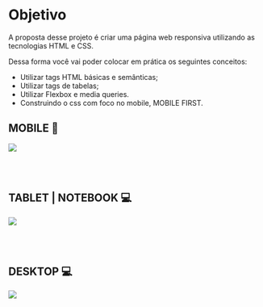 # Objetivo

A proposta desse projeto é criar uma página web responsiva utilizando as tecnologias HTML e CSS.

Dessa forma você vai poder colocar em prática os seguintes conceitos:

  - Utilizar tags HTML básicas e semânticas;
  - Utilizar tags de tabelas;
  - Utilizar Flexbox e media queries.
  - Construindo o css com foco no mobile, MOBILE FIRST.
  
## MOBILE :iphone:
![](assets/gif/index-mobile.gif=300x500)

</br></br>

## TABLET | NOTEBOOK 💻
![](assets/gif/index-tablet.gif=300x500)

</br></br>

## DESKTOP :computer:
![](assets/gif/index-desktop.gif=300x500)